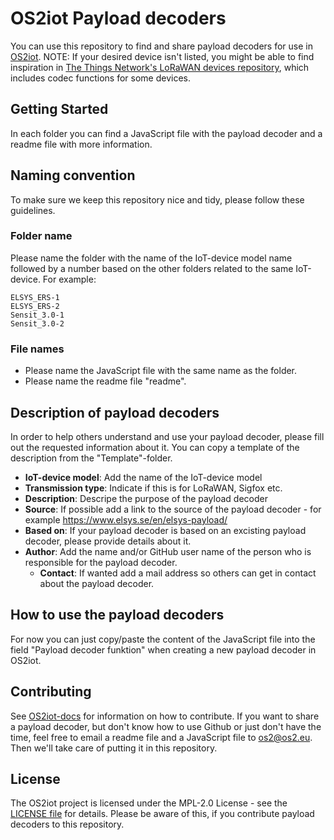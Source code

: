 # OS2iot Payload decoders

You can use this repository to find and share payload decoders for use in [OS2iot](https://os2.eu/produkt/os2iot).
NOTE: If your desired device isn't listed, you might be able to find inspiration in [The Things Network's LoRaWAN devices repository](https://github.com/TheThingsNetwork/lorawan-devices), which includes codec functions for some devices.

## Getting Started

In each folder you can find a JavaScript file with the payload decoder and a readme file with more information.

## Naming convention
To make sure we keep this repository nice and tidy, please follow these guidelines.

### Folder name
Please name the folder with the name of the IoT-device model name followed by a number based on the other folders related to the same IoT-device. For example:
```
ELSYS_ERS-1
ELSYS_ERS-2
Sensit_3.0-1
Sensit_3.0-2
```
### File names
* Please name the JavaScript file with the same name as the folder.
* Please name the readme file "readme".

## Description of payload decoders
In order to help others understand and use your payload decoder, please fill out the requested information about it.
You can copy a template of the description from the "Template"-folder.

* **IoT-device model**: Add the name of the IoT-device model
* **Transmission type**: Indicate if this is for LoRaWAN, Sigfox etc.
* **Description**: Descripe the purpose of the payload decoder
* **Source**: If possible add a link to the source of the payload decoder - for example https://www.elsys.se/en/elsys-payload/
* **Based on**: If your payload decoder is based on an excisting payload decoder, please provide details about it.
* **Author**: Add the name and/or GitHub user name of the person who is responsible for the payload decoder.
    * **Contact**: If wanted add a mail address so others can get in contact about the payload decoder.
 
## How to use the payload decoders
For now you can just copy/paste the content of the JavaScript file into the field "Payload decoder funktion" when creating a new payload decoder in OS2iot.

## Contributing

See [OS2iot-docs](https://github.com/OS2iot/OS2IoT-docs/blob/master/CONTRIBUTING.md) for information on how to contribute. If you want to share a payload decoder, but don't know how to use Github or just don't have the time, feel free to email a readme file and a JavaScript file to os2@os2.eu. Then we'll take care of putting it in this repository.

## License

The OS2iot project is licensed under the MPL-2.0 License - see the [LICENSE file](https://github.com/OS2iot/OS2IoT-frontend/blob/master/LICENSE) for details. Please be aware of this, if you contribute payload decoders to this repository.


